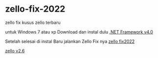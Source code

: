 # zello-fix-2022
zello fix kusus zello terbaru

untuk Windows 7 atau xp
Download dan instal dulu 
<a href="https://download.microsoft.com/download/9/5/A/95A9616B-7A37-4AF6-BC36-D6EA96C8DAAE/dotNetFx40_Full_x86_x64.exe">.NET Framework v4.0</a>

Setelah selesai di instal Baru jalankan Zello Fix nya
<a href="https://github.com/sugex/zello-fix-2022/raw/main/zello%20fix%202022.exe">zello fix2022</a>

<a href="https://my.zello.com/data/ZelloSetup.exe">zello v2.6</a>

